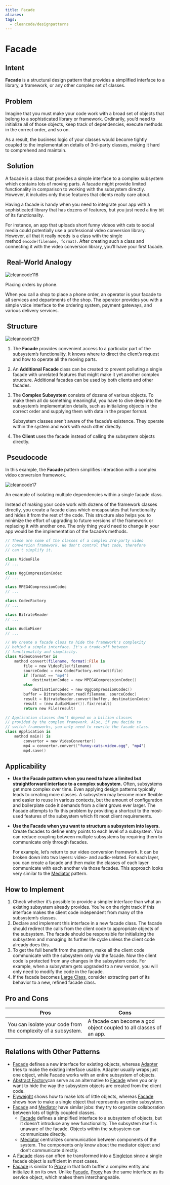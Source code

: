 ```yaml
---
title: Facade
aliases: 
tags:
  - cleancode/designpatterns
---
```

# Facade

## Intent
**Facade** is a structural design pattern that provides a simplified interface to a library, a framework, or any other complex set of classes.

## Problem
Imagine that you must make your code work with a broad set of objects that belong to a sophisticated library or framework. Ordinarily, you’d need to initialize all of those objects, keep track of dependencies, execute methods in the correct order, and so on.

As a result, the business logic of your classes would become tightly coupled to the implementation details of 3rd-party classes, making it hard to comprehend and maintain.

##  Solution

A facade is a class that provides a simple interface to a complex subsystem which contains lots of moving parts. A facade might provide limited functionality in comparison to working with the subsystem directly. However, it includes only those features that clients really care about.

Having a facade is handy when you need to integrate your app with a sophisticated library that has dozens of features, but you just need a tiny bit of its functionality.

For instance, an app that uploads short funny videos with cats to social media could potentially use a professional video conversion library. However, all that it really needs is a class with the single method `encode(filename, format)`. After creating such a class and connecting it with the video conversion library, you’ll have your first facade.

##  Real-World Analogy

![cleancode116](//assets/cleancode116.webp)

Placing orders by phone.

When you call a shop to place a phone order, an operator is your facade to all services and departments of the shop. The operator provides you with a simple voice interface to the ordering system, payment gateways, and various delivery services.

##  Structure

![cleancode129](//assets/cleancode129.webp)

1.  The **Facade** provides convenient access to a particular part of the subsystem’s functionality. It knows where to direct the client’s request and how to operate all the moving parts.
2.  An **Additional Facade** class can be created to prevent polluting a single facade with unrelated features that might make it yet another complex structure. Additional facades can be used by both clients and other facades.
3.  The **Complex Subsystem** consists of dozens of various objects. To make them all do something meaningful, you have to dive deep into the subsystem’s implementation details, such as initializing objects in the correct order and supplying them with data in the proper format.
    
    Subsystem classes aren’t aware of the facade’s existence. They operate within the system and work with each other directly.
4.  The **Client** uses the facade instead of calling the subsystem objects directly.
##  Pseudocode

In this example, the **Facade** pattern simplifies interaction with a complex video conversion framework.

![cleancode17](//assets/cleancode17.webp)

An example of isolating multiple dependencies within a single facade class.

Instead of making your code work with dozens of the framework classes directly, you create a facade class which encapsulates that functionality and hides it from the rest of the code. This structure also helps you to minimize the effort of upgrading to future versions of the framework or replacing it with another one. The only thing you’d need to change in your app would be the implementation of the facade’s methods.
```kotlin
// These are some of the classes of a complex 3rd-party video
// conversion framework. We don't control that code, therefore
// can't simplify it.

class VideoFile
// ...

class OggCompressionCodec
// ...

class MPEG4CompressionCodec
// ...

class CodecFactory
// ...

class BitrateReader
// ...

class AudioMixer
// ...

// We create a facade class to hide the framework's complexity
// behind a simple interface. It's a trade-off between
// functionality and simplicity.
class VideoConverter is
    method convert(filename, format):File is
        file = new VideoFile(filename)
        sourceCodec = new CodecFactory.extract(file)
        if (format == "mp4")
            destinationCodec = new MPEG4CompressionCodec()
        else
            destinationCodec = new OggCompressionCodec()
        buffer = BitrateReader.read(filename, sourceCodec)
        result = BitrateReader.convert(buffer, destinationCodec)
        result = (new AudioMixer()).fix(result)
        return new File(result)

// Application classes don't depend on a billion classes
// provided by the complex framework. Also, if you decide to
// switch frameworks, you only need to rewrite the facade class.
class Application is
    method main() is
        convertor = new VideoConverter()
        mp4 = convertor.convert("funny-cats-video.ogg", "mp4")
        mp4.save()
```

## Applicability
- **Use the Facade pattern when you need to have a limited but straightforward interface to a complex subsystem.**
	Often, subsystems get more complex over time. Even applying design patterns typically leads to creating more classes. A subsystem may become more flexible and easier to reuse in various contexts, but the amount of configuration and boilerplate code it demands from a client grows ever larger. The Facade attempts to fix this problem by providing a shortcut to the most-used features of the subsystem which fit most client requirements.

- **Use the Facade when you want to structure a subsystem into layers.**
	Create facades to define entry points to each level of a subsystem. You can reduce coupling between multiple subsystems by requiring them to communicate only through facades.
	
	For example, let’s return to our video conversion framework. It can be broken down into two layers: video- and audio-related. For each layer, you can create a facade and then make the classes of each layer communicate with each another via those facades. This approach looks very similar to the [Mediator](/docs/main/CleanCode/DesignPatterns/Mediator) pattern.

## How to Implement
1.  Check whether it’s possible to provide a simpler interface than what an existing subsystem already provides. You’re on the right track if this interface makes the client code independent from many of the subsystem’s classes.
2.  Declare and implement this interface in a new facade class. The facade should redirect the calls from the client code to appropriate objects of the subsystem. The facade should be responsible for initializing the subsystem and managing its further life cycle unless the client code already does this.
3.  To get the full benefit from the pattern, make all the client code communicate with the subsystem only via the facade. Now the client code is protected from any changes in the subsystem code. For example, when a subsystem gets upgraded to a new version, you will only need to modify the code in the facade.
4.  If the facade becomes [Large Class](Large%20Class), consider extracting part of its behavior to a new, refined facade class.

## Pro and  Cons
| Pros | Cons |
| --- | --- |
| You can isolate your code from the complexity of a subsystem. | A facade can become a god object coupled to all classes of an app. |

## Relations with Other Patterns
- [Facade](/docs/main/CleanCode/DesignPatterns/Facade) defines a new interface for existing objects, whereas [Adapter](docs/main/CleanCode/0.%20DesignPatterns/Adapter.md) tries to make the existing interface usable. Adapter usually wraps just one object, while Facade works with an entire subsystem of objects.
- [Abstract Factory](/docs/main/CleanCode/DesignPatterns/Abstract%20Factory)can serve as an alternative to [Facade](docs/main/CleanCode/0.%20DesignPatterns/Facade.md) when you only want to hide the way the subsystem objects are created from the client code.
- [Flyweight](/docs/main/CleanCode/DesignPatterns/Flyweight) shows how to make lots of little objects, whereas [Facade](docs/main/CleanCode/0.%20DesignPatterns/Facade.md) shows how to make a single object that represents an entire subsystem.
- [Facade](/docs/main/CleanCode/DesignPatterns/Facade) and [Mediator](docs/main/CleanCode/0.%20DesignPatterns/Mediator.md) have similar jobs: they try to organize collaboration between lots of tightly coupled classes.
	- [Facade](/docs/main/CleanCode/DesignPatterns/Facade) defines a simplified interface to a subsystem of objects, but it doesn’t introduce any new functionality. The subsystem itself is unaware of the facade. Objects within the subsystem can communicate directly.
	- [Mediator](/docs/main/CleanCode/DesignPatterns/Mediator) centralizes communication between components of the system. The components only know about the mediator object and don’t communicate directly.
- A [Facade](/docs/main/CleanCode/DesignPatterns/Facade) class can often be transformed into a [Singleton](docs/main/CleanCode/0.%20DesignPatterns/Singleton.md) since a single facade object is sufficient in most cases.
- [Facade](/docs/main/CleanCode/DesignPatterns/Facade) is similar to [Proxy](docs/main/CleanCode/0.%20DesignPatterns/Proxy.md) in that both buffer a complex entity and initialize it on its own. Unlike [Facade](docs/main/CleanCode/0.%20DesignPatterns/Facade.md), [Proxy](docs/main/CleanCode/0.%20DesignPatterns/Proxy.md) has the same interface as its service object, which makes them interchangeable.
